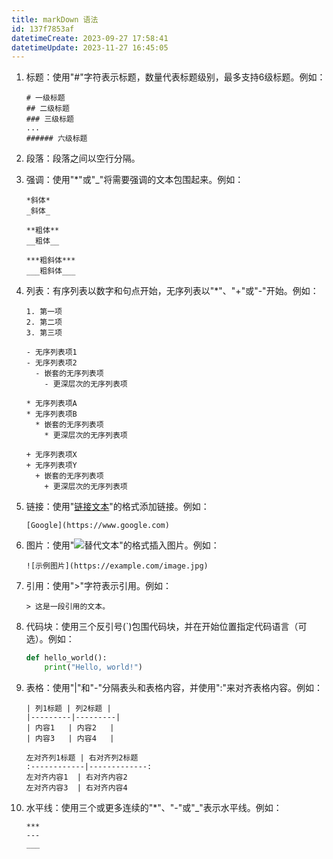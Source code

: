 ```yaml
---
title: markDown 语法
id: 137f7853af
datetimeCreate: 2023-09-27 17:58:41
datetimeUpdate: 2023-11-27 16:45:05
---
```



1. 标题：使用"#"字符表示标题，数量代表标题级别，最多支持6级标题。例如：
   ```
   # 一级标题
   ## 二级标题
   ### 三级标题
   ...
   ###### 六级标题
   ```

2. 段落：段落之间以空行分隔。

3. 强调：使用"*"或"_"将需要强调的文本包围起来。例如：
   ```
   *斜体*
   _斜体_
   
   **粗体**
   __粗体__
   
   ***粗斜体***
   ___粗斜体___
   ```

4. 列表：有序列表以数字和句点开始，无序列表以"*"、"+"或"-"开始。例如：
    ```
    1. 第一项
    2. 第二项
    3. 第三项
    
    - 无序列表项1
    - 无序列表项2
      - 嵌套的无序列表项
        - 更深层次的无序列表项
    
    * 无序列表项A
    * 无序列表项B
      * 嵌套的无序列表项
        * 更深层次的无序列表项
        
    + 无序列表项X
    + 无序列表项Y
      + 嵌套的无序列表项
        + 更深层次的无序列表项  
    ```

5. 链接：使用"[链接文本](链接地址)"的格式添加链接。例如：
    ```
    [Google](https://www.google.com)
    ```

6. 图片：使用"![替代文本](图片链接地址)"的格式插入图片。例如：
   ```
   ![示例图片](https://example.com/image.jpg)
   ```

7. 引用：使用">"字符表示引用。例如：
   ```
   > 这是一段引用的文本。
   ```

8. 代码块：使用三个反引号(\`)包围代码块，并在开始位置指定代码语言（可选）。例如：
   ```python
   def hello_world():
       print("Hello, world!")
   ```

9. 表格：使用"|"和"-"分隔表头和表格内容，并使用":"来对齐表格内容。例如：
    ```
    | 列1标题 | 列2标题 |
    |---------|---------|
    | 内容1   | 内容2   |
    | 内容3   | 内容4   |
    
    左对齐列1标题 | 右对齐列2标题
    :------------|-------------:
    左对齐内容1  | 右对齐内容2
    左对齐内容3  | 右对齐内容4
    ```

10. 水平线：使用三个或更多连续的"*"、"-"或"_"表示水平线。例如：
     ```
     ***
     ---
     ___
     ```


